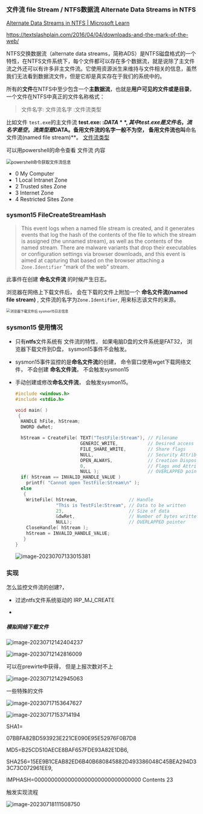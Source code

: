 ### 文件流 file Stream / NTFS数据流 Alternate Data Streams in NTFS

[Alternate Data Streams in NTFS | Microsoft Learn](https://learn.microsoft.com/zh-cn/archive/blogs/askcore/alternate-data-streams-in-ntfs) 

https://textslashplain.com/2016/04/04/downloads-and-the-mark-of-the-web/

NTFS交换数据流（alternate data streams，简称ADS）是NTFS磁盘格式的一个特性，在NTFS文件系统下，每个文件都可以存在多个数据流，就是说除了主文件流之外还可以有许多非主文件流。它使用资源派生来维持与文件相关的信息，虽然我们无法看到数据流文件，但是它却是真实存在于我们的系统中的。



所有的**文件**在NTFS中至少包含一个**主数据流**，也就是**用户可见的文件或是目录**，一个文件在NTFS中真正的文件名称格式：

> 文件名字: 文件流名字 :文件流类型

比如文件 `test.exe`的主文件流 **test.exe: :$DATA**, 其中test.exe是文件名， 流名字是空，流类型是$DATA。备用文件流的名字一般不为空， 备用文件流也叫**命名文件流(named file stream)**。 [文件流类型](https://learn.microsoft.com/zh-cn/windows/win32/fileio/file-streams) 



可以用powershell的命令查看 文件流 内容

<img src="sysmon15预研.assets/image-20230707140921088.png" alt="powershell命令获取文件流信息" style="zoom:80%;" />  

- 0 My Computer
- 1 Local Intranet Zone
- 2 Trusted sites Zone
- 3 Internet Zone
- 4 Restricted Sites Zone







### sysmon15  FileCreateStreamHash

> This event logs when a named file stream is created, and it generates events that log the hash of the contents of the file to which the stream is assigned (the unnamed stream), as well as the contents of the named stream. There are malware variants that drop their executables or configuration settings via browser downloads, and this event is aimed at capturing that based on the browser attaching a `Zone.Identifier` "mark of the web" stream.

此事件在创建 **命名文件流** 的时候产生日志。 

浏览器在网络上下载文件后， 会在下载的文件上附加一个 **命名文件流(named file stream)** , 文件流的名字为`Zone.Identifier`, 用来标志该文件的来源。 

<img src="sysmon15预研.assets/image-20230707141846042.png" alt="浏览器下载文件后 sysmon15日志信息" style="zoom:65%;" /> 







### sysmon15 使用情况

- 只有**ntfs**文件系统有 文件流的特性， 如果电脑D盘的文件系统是FAT32， 浏览器下载文件到D盘， sysmon15事件不会触发。

- sysmon15事件监控的是**命名文件流**的创建， 命令窗口使用wget下载网络文件， 不会创建 **命名文件流**， 不会触发sysmon15

- 手动创建或修改**命名文件流**， 会触发sysmon15。

  ```c
  #include <windows.h>
  #include <stdio.h>
  
  void main( )
   {
    HANDLE hFile, hStream;
    DWORD dwRet;
  
    hStream = CreateFile( TEXT("TestFile:Stream"), // Filename
                          GENERIC_WRITE,           // Desired access
                          FILE_SHARE_WRITE,        // Share flags
                          NULL,                    // Security Attributes
                          OPEN_ALWAYS,             // Creation Disposition
                          0,                       // Flags and Attributes
                          NULL );                  // OVERLAPPED pointer
    if( hStream == INVALID_HANDLE_VALUE )
      printf( "Cannot open TestFile:Stream\n" );
    else
     {
      WriteFile( hStream,                   // Handle
                 "This is TestFile:Stream", // Data to be written
                 23,                        // Size of data
                 &dwRet,                    // Number of bytes written
                 NULL);                     // OVERLAPPED pointer
      CloseHandle( hStream );
      hStream = INVALID_HANDLE_VALUE;
     }
  }
  ```

  ![image-20230707133015381](sysmon15预研.assets/image-20230707133015381.png)



### 实现

怎么监控文件流的创建?， 

- 过滤ntfs文件系统驱动的 IRP_MJ_CREATE 

- 



##### 模拟网络下载文件

![image-20230712142404237](sysmon15预研.assets/image-20230712142404237.png) 



![image-20230712142816009](sysmon15预研.assets/image-20230712142816009.png)

可以在prewirte中获得， 但是上报次数对不上

 ![image-20230712142945063](sysmon15预研.assets/image-20230712142945063.png)





一些特殊的文件

![image-20230717153647627](sysmon15预研.assets/image-20230717153647627.png) 



![image-20230717153714194](sysmon15预研.assets/image-20230717153714194.png) 



SHA1=

07BBFA82BD593923E221CE090E95E52976F0B7D8

MD5=B25CD510AECE8BAF657FDE93A82E1DB6,

SHA256=15EE9B1CEAB82ED6B40B680845882D493386048C45BEA294D33C73C072961EE9,

IMPHASH=00000000000000000000000000000000 
  Contents 23  





触发实现流程

![image-20230718111508750](sysmon15预研.assets/image-20230718111508750.png)